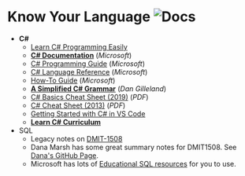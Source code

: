 # Know Your Language ![Docs](https://img.shields.io/badge/Documentation%20Status-%7E10%25%20Minimal%20Outline-lightgrey?logo=Read%20the%20Docs)

- **C#**
  - [Learn C# Programming Easily](https://www.codingdojo.com/blog/how-to-learn-c-programming)
  - [**C# Documentation**](https://learn.microsoft.com/en-us/dotnet/csharp/) (*Microsoft*)
  - [C# Programming Guide](https://learn.microsoft.com/en-us/dotnet/csharp/programming-guide/) (*Microsoft*)
  - [C# Language Reference](https://learn.microsoft.com/en-us/dotnet/csharp/language-reference/) (*Microsoft*)
  - [How-To Guide](https://learn.microsoft.com/en-us/dotnet/csharp/how-to/) (*Microsoft*)
  - [**A Simplified C# Grammar**](https://programming-0101.github.io/TheBook/Teach/chapter1-7.html) (*Dan Gilleland*)
  - [C# Basics Cheat Sheet (2019)](https://begincodingnow.com/wp-content/uploads/2019/02/CSharpCheatSheetV1.pdf) (*PDF*)
  - [C# Cheat Sheet (2013)](https://www.thecodingguys.net/resources/cs-cheat-sheet.pdf) (*PDF*)
  - [Getting Started with C# in VS Code](https://code.visualstudio.com/docs/csharp/get-started)
  - [**Learn C# Curriculum**](https://learn.microsoft.com/en-us/collections/yz26f8y64n7k07)
- SQL
  - Legacy notes on [DMIT-1508](https://dmit-1508.github.io/)
  - Dana Marsh has some great summary notes for DMIT1508. See [Dana's GitHub Page](https://dmarshnait.github.io/dmit1508/).
  - Microsoft has lots of [Educational SQL resources](https://docs.microsoft.com/en-us/sql/sql-server/educational-sql-resources?view=sql-server-ver16) for you to use.
